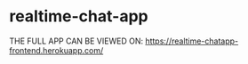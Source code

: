 # realtime-chat-app

THE FULL APP CAN BE VIEWED ON: https://realtime-chatapp-frontend.herokuapp.com/
